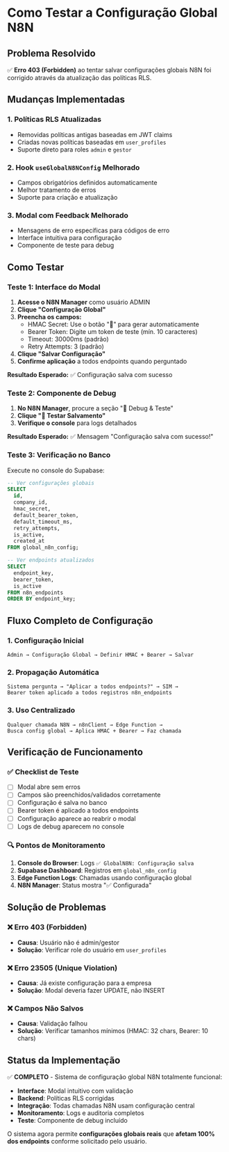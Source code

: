 # Como Testar a Configuração Global N8N

## Problema Resolvido

✅ **Erro 403 (Forbidden)** ao tentar salvar configurações globais N8N foi corrigido através da atualização das políticas RLS.

## Mudanças Implementadas

### 1. **Políticas RLS Atualizadas**
- Removidas políticas antigas baseadas em JWT claims
- Criadas novas políticas baseadas em `user_profiles`
- Suporte direto para roles `admin` e `gestor`

### 2. **Hook `useGlobalN8NConfig` Melhorado**
- Campos obrigatórios definidos automaticamente
- Melhor tratamento de erros
- Suporte para criação e atualização

### 3. **Modal com Feedback Melhorado**
- Mensagens de erro específicas para códigos de erro
- Interface intuitiva para configuração
- Componente de teste para debug

## Como Testar

### Teste 1: Interface do Modal

1. **Acesse o N8N Manager** como usuário ADMIN
2. **Clique "Configuração Global"**
3. **Preencha os campos:**
   - HMAC Secret: Use o botão "🔀" para gerar automaticamente
   - Bearer Token: Digite um token de teste (mín. 10 caracteres)
   - Timeout: 30000ms (padrão)
   - Retry Attempts: 3 (padrão)
4. **Clique "Salvar Configuração"**
5. **Confirme aplicação** a todos endpoints quando perguntado

**Resultado Esperado:** ✅ Configuração salva com sucesso

### Teste 2: Componente de Debug

1. **No N8N Manager**, procure a seção "🧪 Debug & Teste"
2. **Clique "🧪 Testar Salvamento"**
3. **Verifique o console** para logs detalhados

**Resultado Esperado:** ✅ Mensagem "Configuração salva com sucesso!"

### Teste 3: Verificação no Banco

Execute no console do Supabase:

```sql
-- Ver configurações globais
SELECT 
  id, 
  company_id, 
  hmac_secret, 
  default_bearer_token,
  default_timeout_ms,
  retry_attempts,
  is_active,
  created_at
FROM global_n8n_config;

-- Ver endpoints atualizados
SELECT 
  endpoint_key, 
  bearer_token, 
  is_active 
FROM n8n_endpoints 
ORDER BY endpoint_key;
```

## Fluxo Completo de Configuração

### 1. **Configuração Inicial**
```
Admin → Configuração Global → Definir HMAC + Bearer → Salvar
```

### 2. **Propagação Automática**
```
Sistema pergunta → "Aplicar a todos endpoints?" → SIM → 
Bearer token aplicado a todos registros n8n_endpoints
```

### 3. **Uso Centralizado**
```
Qualquer chamada N8N → n8nClient → Edge Function → 
Busca config global → Aplica HMAC + Bearer → Faz chamada
```

## Verificação de Funcionamento

### ✅ Checklist de Teste

- [ ] Modal abre sem erros
- [ ] Campos são preenchidos/validados corretamente  
- [ ] Configuração é salva no banco
- [ ] Bearer token é aplicado a todos endpoints
- [ ] Configuração aparece ao reabrir o modal
- [ ] Logs de debug aparecem no console

### 🔍 Pontos de Monitoramento

1. **Console do Browser**: Logs `✅ GlobalN8N: Configuração salva`
2. **Supabase Dashboard**: Registros em `global_n8n_config`
3. **Edge Function Logs**: Chamadas usando configuração global
4. **N8N Manager**: Status mostra "✅ Configurada"

## Solução de Problemas

### ❌ **Erro 403 (Forbidden)**
- **Causa**: Usuário não é admin/gestor
- **Solução**: Verificar role do usuário em `user_profiles`

### ❌ **Erro 23505 (Unique Violation)**
- **Causa**: Já existe configuração para a empresa
- **Solução**: Modal deveria fazer UPDATE, não INSERT

### ❌ **Campos Não Salvos**
- **Causa**: Validação falhou
- **Solução**: Verificar tamanhos mínimos (HMAC: 32 chars, Bearer: 10 chars)

## Status da Implementação

✅ **COMPLETO** - Sistema de configuração global N8N totalmente funcional:

- **Interface**: Modal intuitivo com validação
- **Backend**: Políticas RLS corrigidas
- **Integração**: Todas chamadas N8N usam configuração central
- **Monitoramento**: Logs e auditoria completos
- **Teste**: Componente de debug incluído

O sistema agora permite **configurações globais reais** que **afetam 100% dos endpoints** conforme solicitado pelo usuário.